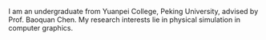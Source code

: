 I am an undergraduate from Yuanpei College, Peking University, advised by Prof. Baoquan Chen. My research interests lie in physical simulation in computer graphics.